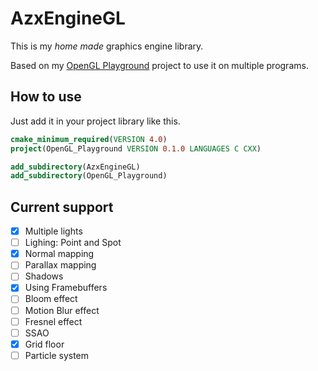 # AzxEngineGL

This is my _home made_ graphics engine library.

Based on my [OpenGL Playground](https://github.com/Azrielx86/OpenGL_Playground_Base) project to use it on multiple programs.

## How to use

Just add it in your project library like this.

```cmake
cmake_minimum_required(VERSION 4.0)
project(OpenGL_Playground VERSION 0.1.0 LANGUAGES C CXX)

add_subdirectory(AzxEngineGL)
add_subdirectory(OpenGL_Playground)
```

## Current support

- [x] Multiple lights
- [ ] Lighing: Point and Spot
- [x] Normal mapping
- [ ] Parallax mapping
- [ ] Shadows
- [x] Using Framebuffers
- [ ] Bloom effect
- [ ] Motion Blur effect
- [ ] Fresnel effect
- [ ] SSAO
- [x] Grid floor
- [ ] Particle system
